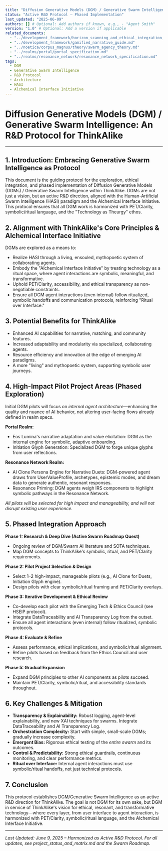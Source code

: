 ```yaml
---
title: "Diffusion Generative Models (DGM) / Generative Swarm Intelligence: An R&D Protocol for ThinkAlike"
status: "Active R&D Protocol – Phased Implementation"
last_updated: "2025-06-09"
authors: [] # Optional: Add authors if known, e.g., - "Agent Smith"
version: "1.0" # Optional: Add a version if applicable
related_documents:
  - "../development_framework/horizon_scanning_and_ethical_integration_protocol.md"
  - "../development_framework/gamified_narrative_guide.md"
  - "../noetica/corpus_magnus/theory/swarm_agency_theory.md"
  - "../realms/portal/portal_specification.md"
  - "../realms/resonance_network/resonance_network_specification.md"
tags:
  - DGM
  - Generative Swarm Intelligence
  - R&D Protocol
  - Architecture
  - HASI
  - Alchemical Interface Initiative
---
```

# Diffusion Generative Models (DGM) / Generative Swarm Intelligence: An R&D Protocol for ThinkAlike

---

## 1. Introduction: Embracing Generative Swarm Intelligence as Protocol

This document is the guiding protocol for the exploration, ethical integration, and phased implementation of Diffusion Generative Models (DGMs) / Generative Swarm Intelligence within ThinkAlike. DGMs are not just a vision, but an active R&D direction, aligned with the Human-Artificial Swarm Intelligence (HASI) paradigm and the Alchemical Interface Initiative. This protocol ensures that all DGM work is harmonized with PET/Clarity, symbolic/ritual language, and the "Technology as Theurgy" ethos.

## 2. Alignment with ThinkAlike's Core Principles & Alchemical Interface Initiative

DGMs are explored as a means to:
- Realize HASI through a living, ensouled, mythopoetic system of collaborating agents.
- Embody the "Alchemical Interface Initiative" by treating technology as a ritual space, where agent interactions are symbolic, meaningful, and transformative.
- Uphold PET/Clarity, accessibility, and ethical transparency as non-negotiable constraints.
- Ensure all DGM agent interactions (even internal) follow ritualized, symbolic handoffs and communication protocols, reinforcing "Ritual over Interface."

## 3. Potential Benefits for ThinkAlike

- Enhanced AI capabilities for narrative, matching, and community features.
- Increased adaptability and modularity via specialized, collaborating agents.
- Resource efficiency and innovation at the edge of emerging AI paradigms.
- A more "living" and mythopoetic system, supporting symbolic user journeys.

## 4. High-Impact Pilot Project Areas (Phased Exploration)

Initial DGM pilots will focus on *internal agent architecture*—enhancing the quality and nuance of AI behavior, not altering user-facing flows already defined in realm specs.

**Portal Realm:**
- Eos Lumina's narrative adaptation and value elicitation: DGM as the internal engine for symbolic, adaptive onboarding.
- Initiation Glyph Generation: Specialized DGM to forge unique glyphs from user reflections.

**Resonance Network Realm:**
- AI Clone Persona Engine for Narrative Duets: DGM-powered agent draws from UserValueProfile, archetypes, epistemic modes, and dream data to generate authentic, resonant responses.
- Resonance Priming: DGM agents weigh IRS components to highlight symbolic pathways in the Resonance Network.

*All pilots will be selected for high impact and manageability, and will not disrupt existing user experience.*

## 5. Phased Integration Approach

**Phase 1: Research & Deep Dive (Active Swarm Roadmap Quest)**
- Ongoing review of DGM/Swarm AI literature and SOTA techniques.
- Map DGM concepts to ThinkAlike's symbolic, ritual, and PET/Clarity requirements.

**Phase 2: Pilot Project Selection & Design**
- Select 1–2 high-impact, manageable pilots (e.g., AI Clone for Duets, Initiation Glyph engine).
- Design pilots with clear symbolic/ritual framing and PET/Clarity overlays.

**Phase 3: Iterative Development & Ethical Review**
- Co-develop each pilot with the Emerging Tech & Ethics Council (see HSEIP protocol).
- Integrate DataTraceability and AI Transparency Log from the outset.
- Ensure all agent interactions (even internal) follow ritualized, symbolic protocols.

**Phase 4: Evaluate & Refine**
- Assess performance, ethical implications, and symbolic/ritual alignment.
- Refine pilots based on feedback from the Ethics Council and user research.

**Phase 5: Gradual Expansion**
- Expand DGM principles to other AI components as pilots succeed.
- Maintain PET/Clarity, symbolic/ritual, and accessibility standards throughout.

## 6. Key Challenges & Mitigation

- **Transparency & Explainability:** Robust logging, agent-level explainability, and new XAI techniques for swarms. Integrate DataTraceability and AI Transparency Log.
- **Orchestration Complexity:** Start with simple, small-scale DGMs; gradually increase complexity.
- **Emergent Bias:** Rigorous ethical testing of the *entire swarm* and its outcomes.
- **Control & Predictability:** Strong ethical guardrails, continuous monitoring, and clear performance metrics.
- **Ritual over Interface:** Internal agent interactions must use symbolic/ritual handoffs, not just technical protocols.

## 7. Conclusion

This protocol establishes DGM/Generative Swarm Intelligence as an active R&D direction for ThinkAlike. The goal is not DGM for its own sake, but DGM in service of ThinkAlike's vision for ethical, resonant, and transformative technology—where every layer, from user interface to agent interaction, is harmonized with PET/Clarity, symbolic/ritual language, and the Alchemical Interface Initiative.

---
*Last Updated: June 9, 2025 – Harmonized as Active R&D Protocol. For all updates, see project_status_and_matrix.md and the Swarm Roadmap.*
